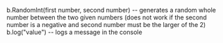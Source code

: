b.RandomInt(first number, second number) -- generates a random whole number between the two given numbers (does not work if the second number is a negative and second number must be the larger of the 2)
b.log("value") -- logs a message in the console
